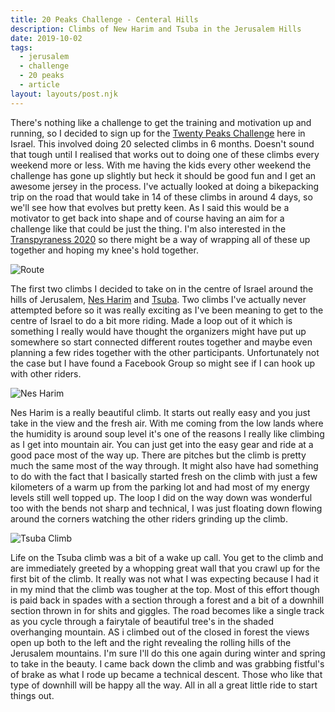 ```yaml
---
title: 20 Peaks Challenge - Centeral Hills
description: Climbs of New Harim and Tsuba in the Jerusalem Hills
date: 2019-10-02
tags:
  - jerusalem
  - challenge
  - 20 peaks
  - article
layout: layouts/post.njk
---
```

There's nothing like a challenge to get the training and motivation up and running, so I decided to sign up for the [Twenty Peaks Challenge](https://twentypeaks.com/) here in Israel. This involved doing 20 selected climbs in 6 months. Doesn't sound that tough until I realised that works out to doing one of these climbs every weekend more or less. With me having the kids every other weekend the challenge has gone up slightly but heck it should be good fun and I get an awesome jersey in the process. I've actually looked at doing a bikepacking trip on the road that would take in 14 of these climbs in around 4 days, so we'll see how that evolves but pretty keen. As I said this would be a motivator to get back into shape and of course having an aim for a challenge like that could be just the thing. I'm also interested in the [Transpyraness 2020](https://www.transiberica.cc/transpyrenees/) so there might be a way of wrapping all of these up together and hoping my knee's hold together.

![Route](https://res.cloudinary.com/bikepacking/image/upload/f_auto,q_auto,c_scale,w_2048,dpr_auto/v1570008009/20PeaksCenter_zoqo6g.jpg)

The first two climbs I decided to take on in the centre of Israel around the hills of Jerusalem, [Nes Harim](https://twentypeaks.com/peak?id=103&eid=14) and [Tsuba](https://twentypeaks.com/peak?id=427&eid=14). Two climbs I've actually never attempted before so it was really exciting as I've been meaning to get to the centre of Israel to do a bit more riding. Made a loop out of it which is something I really would have thought the organizers might have put up somewhere so start connected different routes together and maybe even planning a few rides together with the other participants. Unfortunately not the case but I have found a Facebook Group so might see if I can hook up with other riders.

![Nes Harim](https://res.cloudinary.com/bikepacking/image/upload/f_auto,q_auto,c_scale,w_2048,dpr_auto/v1570003590/20peaks-center-02.jpg)

Nes Harim is a really beautiful climb. It starts out really easy and you just take in the view and the fresh air. With me coming from the low lands where the humidity is around soup level it's one of the reasons I really like climbing as I get into mountain air. You can just get into the easy gear and ride at a good pace most of the way up. There are pitches but the climb is pretty much the same most of the way through. It might also have had something to do with the fact that I basically started fresh on the climb with just a few kilometers of a warm up from the parking lot and had most of my energy levels still well topped up. The loop I did on the way down was wonderful too with the bends not sharp and technical, I was just floating down flowing around the corners watching the other riders grinding up the climb.

![Tsuba Climb](https://res.cloudinary.com/bikepacking/image/upload/f_auto,q_auto,c_scale,w_2048,dpr_auto/v1570003590/20peaks-center-01.jpg)

Life on the Tsuba climb was a bit of a wake up call. You get to the climb and are immediately greeted by a whopping great wall that you crawl up for the first bit of the climb. It really was not what I was expecting because I had it in my mind that the climb was tougher at the top. Most of this effort though is paid back in spades with a section through a forest and a bit of a downhill section thrown in for shits and giggles. The road becomes like a single track as you cycle through a fairytale of beautiful tree's in the shaded overhanging mountain. AS i climbed out of the closed in forest the views open up both to the left and the right revealing the rolling hills of the Jerusalem mountains. I'm sure I'll do this one again during winter and spring to take in the beauty. I came back down the climb and was grabbing fistful's of brake as what I rode up became a technical descent. Those who like that type of downhill will be happy all the way. All in all a great little ride to start things out.
